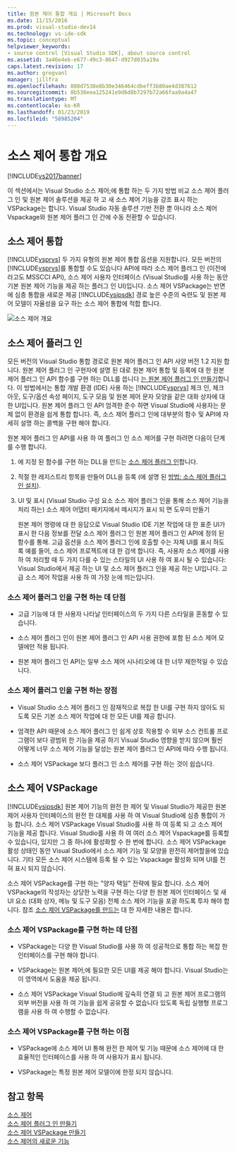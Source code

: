 ```yaml
---
title: 원본 제어 통합 개요 | Microsoft Docs
ms.date: 11/15/2016
ms.prod: visual-studio-dev14
ms.technology: vs-ide-sdk
ms.topic: conceptual
helpviewer_keywords:
- source control [Visual Studio SDK], about source control
ms.assetid: 3a46e4eb-e677-49c3-8647-d927d035a19a
caps.latest.revision: 17
ms.author: gregvanl
manager: jillfra
ms.openlocfilehash: 808d7538e8b30e346464cdbeff3b80ae4d387612
ms.sourcegitcommit: 8b538eea125241e9d6d8b7297b72a66faa9a4a47
ms.translationtype: MT
ms.contentlocale: ko-KR
ms.lasthandoff: 01/23/2019
ms.locfileid: "58985204"
---
```

# <a name="source-control-integration-overview"></a>소스 제어 통합 개요
[!INCLUDE[vs2017banner](../../includes/vs2017banner.md)]

이 섹션에서는 Visual Studio 소스 제어;에 통합 하는 두 가지 방법 비교 소스 제어 플러그 인 및 원본 제어 솔루션을 제공 하 고 새 소스 제어 기능을 강조 표시 하는 VSPackage는 합니다. Visual Studio 자동 솔루션 기반 전환 뿐 아니라 소스 제어 Vspackage와 원본 제어 플러그 인 간에 수동 전환할 수 있습니다.  
  
## <a name="source-control-integration"></a>소스 제어 통합  
 [!INCLUDE[vsprvs](../../includes/vsprvs-md.md)] 두 가지 유형의 원본 제어 통합 옵션을 지원합니다. 모든 버전의 [!INCLUDE[vsprvs](../../includes/vsprvs-md.md)]를 통합할 수도 있습니다 API에 따라 소스 제어 플러그 인 (이전에 라고도 MSSCCI API), 소스 제어 사용자 인터페이스 (Visual Studio를 사용 하는 동안 기본 원본 제어 기능을 제공 하는 플러그 인 UI)입니다. 소스 제어 VSPackage는 반면에 심층 통합을 새로운 제공 [!INCLUDE[vsipsdk](../../includes/vsipsdk-md.md)] 경로 높은 수준의 숙련도 및 원본 제어 모델이 자율성을 요구 하는 소스 제어 통합에 적합 합니다.  
  
 ![소스 제어 개요](../../extensibility/internals/media/sourcectnrloverview.gif "SourceCtnrlOverview")  
  
## <a name="source-control-plug-in"></a>소스 제어 플러그 인  
 모든 버전의 Visual Studio 통합 경로로 원본 제어 플러그 인 API 사양 버전 1.2 지원 합니다. 원본 제어 플러그 인 구현자에 설명 된 대로 원본 제어 통합 및 등록에 대 한 원본 제어 플러그 인 API 함수를 구현 하는 DLL를 씁니다 [는 원본 제어 플러그 인 만들기](../../extensibility/internals/creating-a-source-control-plug-in.md)합니다. 이 방법에서는 통합 개발 환경 (IDE) 사용 하는 [!INCLUDE[vsprvs](../../includes/vsprvs-md.md)] 체크 인, 체크 아웃, 도구/옵션 속성 페이지, 도구 모음 및 원본 제어 문자 모양을 같은 대화 상자에 대 한 UI입니다. 원본 제어 플러그 인 API 엄격한 준수 하면 Visual Studio에 사용자는 문제 없이 환경을 쉽게 통합 합니다. 즉, 소스 제어 플러그 인에 대부분의 함수 및 API에 자세히 설명 하는 콜백을 구현 해야 합니다.  
  
 원본 제어 플러그 인 API를 사용 하 여 플러그 인 소스 제어를 구현 하려면 다음이 단계를 수행 합니다.  
  
1. 에 지정 된 함수를 구현 하는 DLL을 만드는 [소스 제어 플러그 인](../../extensibility/source-control-plug-ins.md)합니다.  
  
2. 적절 한 레지스트리 항목을 만들어 DLL을 등록 (에 설명 된 [방법: 소스 제어 플러그 인 설치](../../extensibility/internals/how-to-install-a-source-control-plug-in.md)).  
  
3. UI 및 표시 (Visual Studio 구성 요소 소스 제어 플러그 인을 통해 소스 제어 기능을 처리 하는) 소스 제어 어댑터 패키지에서 메시지가 표시 되 면 도우미 만들기  
  
   원본 제어 명령에 대 한 응답으로 Visual Studio IDE 기본 작업에 대 한 표준 UI가 표시 한 다음 정보를 전달 소스 제어 플러그 인 원본 제어 플러그 인 API에 정의 된 함수를 통해. 고급 옵션을 소스 제어 플러그 인에 호출할 수는 자체 UI를 표시 하도록 예를 들어, 소스 제어 프로젝트에 대 한 검색 합니다. 즉, 사용자 소스 제어를 사용 하 여 처리할 때 두 가지 다를 수 있는 스타일의 UI 사용 하 여 표시 될 수 있습니다: Visual Studio에서 제공 하는 UI 및 소스 제어 플러그 인을 제공 하는 UI입니다. 고급 소스 제어 작업을 사용 하 여 가장 눈에 띄는입니다.  
  
### <a name="drawbacks-to-implementing-a-source-control-plug-in"></a>소스 제어 플러그 인을 구현 하는 데 단점  
  
-   고급 기능에 대 한 사용자 나타날 인터페이스의 두 가지 다른 스타일을 혼동할 수 있습니다.  
  
-   소스 제어 플러그 인이 원본 제어 플러그 인 API 사용 권한에 포함 된 소스 제어 모델에만 적용 됩니다.  
  
-   원본 제어 플러그 인 API는 일부 소스 제어 시나리오에 대 한 너무 제한적일 수 있습니다.  
  
### <a name="advantages-to-implementing-a-source-control-plug-in"></a>소스 제어 플러그 인을 구현 하는 장점  
  
-   Visual Studio 소스 제어 플러그 인 잠재적으로 복잡 한 UI를 구현 하지 않아도 되도록 모든 기본 소스 제어 작업에 대 한 모든 UI를 제공 합니다.  
  
-   엄격한 API 때문에 소스 제어 플러그 인 쉽게 상호 작용할 수 외부 소스 컨트롤 프로그램이 보다 광범위 한 기능을 제공 하기 Visual Studio 영향을 받지 않으며 훨씬 어떻게 너무 소스 제어 기능을 달성는 원본 제어 플러그 인 API에 따라 수행 됩니다.  
  
-   소스 제어 VSPackage 보다 플러그 인 소스 제어를 구현 하는 것이 쉽습니다.  
  
## <a name="source-control-vspackage"></a>소스 제어 VSPackage  
 [!INCLUDE[vsipsdk](../../includes/vsipsdk-md.md)] 원본 제어 기능의 완전 한 제어 및 Visual Studio가 제공한 원본 제어 사용자 인터페이스의 완전 한 대체를 사용 하 여 Visual Studio에 심층 통합이 가능 합니다. 소스 제어 VSPackage Visual Studio를 사용 하 여 등록 되 고 소스 제어 기능을 제공 합니다. Visual Studio를 사용 하 여 여러 소스 제어 Vspackage를 등록할 수 있습니다, 있지만 그 중 하나에 활성화할 수 한 번에 합니다. 소스 제어 VSPackage 활성 상태인 동안 Visual Studio에서 소스 제어 기능 및 모양을 완전히 제어할을에 있습니다. 기타 모든 소스 제어 시스템에 등록 될 수 있는 Vspackage 활성화 되며 UI를 전혀 표시 되지 않습니다.  
  
 소스 제어 VSPackage를 구현 하는 "양자 택일" 전략에 필요 합니다. 소스 제어 VSPackage의 작성자는 상당한 노력을 구현 하는 다양 한 원본 제어 인터페이스 및 새 UI 요소 (대화 상자, 메뉴 및 도구 모음) 전체 소스 제어 기능을 포괄 하도록 투자 해야 합니다. 참조 [소스 제어 VSPackage를 만드는](../../extensibility/internals/creating-a-source-control-vspackage.md) 대 한 자세한 내용은 합니다.  
  
### <a name="drawbacks-to-implementing-a-source-control-vspackage"></a>소스 제어 VSPackage를 구현 하는 데 단점  
  
-   VSPackage는 다양 한 Visual Studio를 사용 하 여 성공적으로 통합 하는 복잡 한 인터페이스를 구현 해야 합니다.  
  
-   VSPackage는 원본 제어;에 필요한 모든 UI를 제공 해야 합니다. Visual Studio는이 영역에서 도움을 제공 됩니다.  
  
-   소스 제어 VSPackage Visual Studio에 깊숙히 연결 되 고 원본 제어 프로그램의 외부 버전을 사용 하 여 기능을 쉽게 공유할 수 없습니다 있도록 독립 실행형 프로그램을 사용 하 여 수행할 수 없습니다.  
  
### <a name="advantages-to-implementing-a-source-control-vspackage"></a>소스 제어 VSPackage를 구현 하는 이점  
  
-   VSPackage에 소스 제어 UI 통해 완전 한 제어 및 기능 때문에 소스 제어에 대 한 효율적인 인터페이스를 사용 하 여 사용자가 표시 됩니다.  
  
-   VSPackage는 특정 원본 제어 모델이에 한정 되지 않습니다.  
  
## <a name="see-also"></a>참고 항목  
 [소스 제어](../../extensibility/internals/source-control.md)   
 [소스 제어 플러그 인 만들기](../../extensibility/internals/creating-a-source-control-plug-in.md)   
 [소스 제어 VSPackage 만들기](../../extensibility/internals/creating-a-source-control-vspackage.md)   
 [소스 제어의 새로운 기능](../../extensibility/internals/what-s-new-in-source-control.md)
